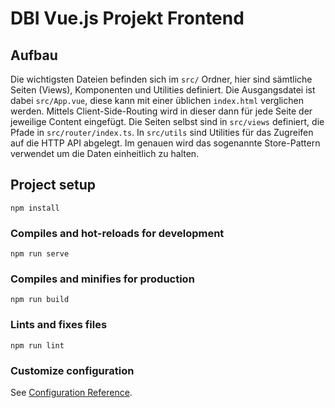 # DBI Vue.js Projekt Frontend

## Aufbau
Die wichtigsten Dateien befinden sich im `src/` Ordner, hier sind sämtliche Seiten (Views), Komponenten und Utilities definiert.
Die Ausgangsdatei ist dabei `src/App.vue`, diese kann mit einer üblichen `index.html` verglichen werden. Mittels Client-Side-Routing wird in dieser dann für jede Seite der jeweilige Content eingefügt. Die Seiten selbst sind in `src/views` definiert, die Pfade in `src/router/index.ts`.
In `src/utils` sind Utilities für das Zugreifen auf die HTTP API abgelegt. Im genauen wird das sogenannte Store-Pattern verwendet um die Daten einheitlich zu halten.

## Project setup
```
npm install
```

### Compiles and hot-reloads for development
```
npm run serve
```

### Compiles and minifies for production
```
npm run build
```

### Lints and fixes files
```
npm run lint
```

### Customize configuration
See [Configuration Reference](https://cli.vuejs.org/config/).
